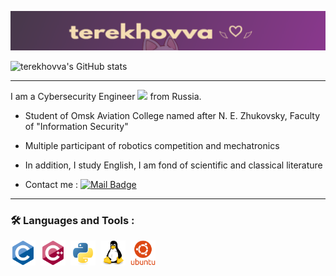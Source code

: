 ![Banner](https://github.com/terekhovva/terekhovva/blob/main/bannergh.png)

![terekhovva's GitHub stats](https://github-readme-stats.vercel.app/api?username=terekhovva&show_icons=true&theme=bear)

---

I am a Cybersecurity Engineer <img src="https://media.giphy.com/media/WUlplcMpOCEmTGBtBW/giphy.gif" width="30"> from Russia.
- Student of Omsk Aviation College named after N. E. Zhukovsky, Faculty of "Information Security"

- Multiple participant of robotics competition and mechatronics

- In addition, I study English, I am fond of scientific and classical literature

- Сontact me : [![Mail Badge](https://img.shields.io/badge/-mail.ru-9F1474?style=flat&logo=mail.ru&logoColor=white)](https://e.mail.ru/compose/?to=terekhovva88@mail.ru)

---

### :hammer_and_wrench: Languages and Tools :
<div>

  <img src="https://github.com/devicons/devicon/blob/master/icons/c/c-original.svg" title="C" alt="C" width="40" height="40"/>&nbsp;
  <img src="https://github.com/devicons/devicon/blob/master/icons/cplusplus/cplusplus-original.svg" title="C++" alt="C++" width="40" height="40"/>&nbsp;
  <img src="https://github.com/devicons/devicon/blob/master/icons/python/python-original.svg" title="Python" alt="Python" width="40" height="40"/>&nbsp;
  <img src="https://github.com/devicons/devicon/blob/master/icons/linux/linux-original.svg" title="Linux" alt="Linux" width="40" height="40"/>&nbsp;
  <img src="https://github.com/devicons/devicon/blob/master/icons/ubuntu/ubuntu-plain-wordmark.svg" title="Ubuntu" alt="Ubuntu" width="40" height="40"/>&nbsp;

</div>
